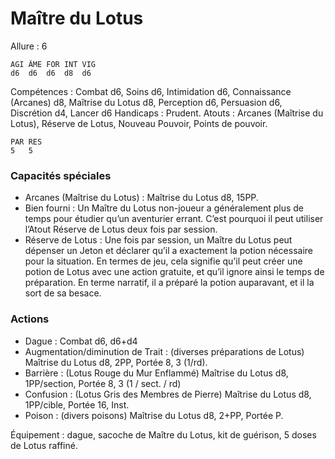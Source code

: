 # Maître du Lotus

Allure : 6

	AGI	ÂME	FOR	INT	VIG
	d6	d6	d6	d8	d6

Compétences : Combat d6, Soins d6, Intimidation d6, Connaissance (Arcanes) d8, Maîtrise du Lotus d8, Perception d6, Persuasion d6, Discrétion d4, Lancer d6
Handicaps : Prudent.
Atouts : Arcanes (Maîtrise du Lotus), Réserve de Lotus, Nouveau Pouvoir, Points de pouvoir.

	PAR	RES
	5	5

### Capacités spéciales
- Arcanes (Maîtrise du Lotus) : Maîtrise du Lotus d8, 15PP.
- Bien fourni : Un Maître du Lotus non-joueur a généralement plus de temps pour étudier qu’un aventurier errant. C’est pourquoi il peut utiliser l’Atout Réserve de Lotus deux fois par session.
- Réserve de Lotus : Une fois par session, un Maître du Lotus peut dépenser un Jeton et déclarer qu’il a exactement la potion nécessaire pour la situation. En termes de jeu, cela signifie qu’il peut créer une potion de Lotus avec une action gratuite, et qu’il ignore ainsi le temps de préparation. En terme narratif, il a préparé la potion auparavant, et il la sort de sa besace.

### Actions
- Dague : Combat d6, d6+d4
- Augmentation/diminution de Trait : (diverses préparations de Lotus) Maîtrise du Lotus d8, 2PP, Portée 8, 3 (1/rd).
- Barrière : (Lotus Rouge du Mur Enflammé) Maîtrise du Lotus d8, 1PP/section, Portée 8, 3 (1 / sect. / rd)
- Confusion : (Lotus Gris des Membres de Pierre) Maîtrise du Lotus d8, 1PP/cible, Portée 16, Inst.
- Poison : (divers poisons) Maîtrise du Lotus d8, 2+PP, Portée P.

Équipement : dague, sacoche de Maître du Lotus, kit de guérison, 5 doses de Lotus raffiné.
